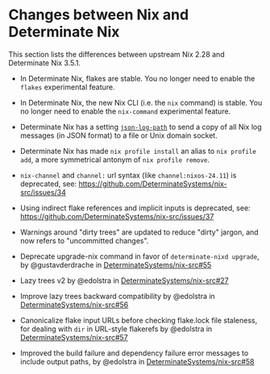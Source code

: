 # Changes between Nix and Determinate Nix

This section lists the differences between upstream Nix 2.28 and Determinate Nix 3.5.1.<!-- differences -->

* In Determinate Nix, flakes are stable. You no longer need to enable the `flakes` experimental feature.

* In Determinate Nix, the new Nix CLI (i.e. the `nix` command) is stable. You no longer need to enable the `nix-command` experimental feature.

* Determinate Nix has a setting [`json-log-path`](@docroot@/command-ref/conf-file.md#conf-json-log-path) to send a copy of all Nix log messages (in JSON format) to a file or Unix domain socket.

* Determinate Nix has made `nix profile install` an alias to `nix profile add`, a more symmetrical antonym of `nix profile remove`.

* `nix-channel` and `channel:` url syntax (like `channel:nixos-24.11`) is deprecated, see: https://github.com/DeterminateSystems/nix-src/issues/34

* Using indirect flake references and implicit inputs is deprecated, see: https://github.com/DeterminateSystems/nix-src/issues/37

* Warnings around "dirty trees" are updated to reduce "dirty" jargon, and now refers to "uncommitted changes".

<!-- Determinate Nix version 3.4.2 -->

<!-- Determinate Nix version 3.5.0 -->

<!-- Determinate Nix version 3.5.1 -->

* Deprecate upgrade-nix command in favor of `determinate-nixd upgrade`, by @gustavderdrache in [DeterminateSystems/nix-src#55](https://github.com/DeterminateSystems/nix-src/pull/55)

* Lazy trees v2 by @edolstra in [DeterminateSystems/nix-src#27](https://github.com/DeterminateSystems/nix-src/pull/27)

* Improve lazy trees backward compatibility by @edolstra in [DeterminateSystems/nix-src#56](https://github.com/DeterminateSystems/nix-src/pull/56)

* Canonicalize flake input URLs before checking flake.lock file staleness, for dealing with `dir` in URL-style flakerefs by @edolstra in [DeterminateSystems/nix-src#57](https://github.com/DeterminateSystems/nix-src/pull/57)

* Improved the build failure and dependency failure error messages to include output paths, by @edolstra in [DeterminateSystems/nix-src#58](https://github.com/DeterminateSystems/nix-src/pull/58)
